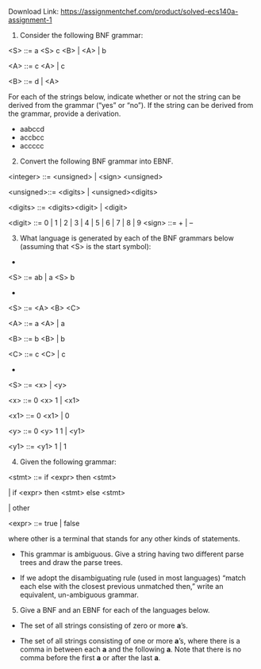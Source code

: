 Download Link: https://assignmentchef.com/product/solved-ecs140a-assignment-1
<br>
<ol>

 <li>Consider the following BNF grammar:</li>

</ol>




&lt;S&gt; ::= a &lt;S&gt; c &lt;B&gt; | &lt;A&gt; | b

&lt;A&gt; ::= c &lt;A&gt; | c

&lt;B&gt; ::= d | &lt;A&gt;




For each of the strings below, indicate whether or not the string can be derived from the grammar (“yes” or “no”). If the string can be derived from the grammar, provide a derivation.




<ul>

 <li>aabccd</li>

 <li>accbcc</li>

 <li>accccc</li>

</ul>




<ol start="2">

 <li>Convert the following BNF grammar into EBNF.</li>

</ol>




&lt;integer&gt; ::= &lt;unsigned&gt; | &lt;sign&gt; &lt;unsigned&gt;

&lt;unsigned&gt;::= &lt;digits&gt; | &lt;unsigned&gt;&lt;digits&gt;

&lt;digits&gt; ::= &lt;digits&gt;&lt;digit&gt; | &lt;digit&gt;

&lt;digit&gt; ::= 0 | 1 | 2 | 3 | 4 | 5 | 6 | 7 | 8 | 9 &lt;sign&gt; ::= + | –




<ol start="3">

 <li>What language is generated by each of the BNF grammars below (assuming that &lt;S&gt; is the start symbol):</li>

</ol>




<ul>

 <li></li>

</ul>

&lt;S&gt; ::= ab | a &lt;S&gt; b




<ul>

 <li></li>

</ul>

&lt;S&gt; ::= &lt;A&gt; &lt;B&gt; &lt;C&gt;

&lt;A&gt; ::= a &lt;A&gt; | a

&lt;B&gt; ::= b &lt;B&gt; | b

&lt;C&gt; ::= c &lt;C&gt; | c




<ul>

 <li></li>

</ul>

&lt;S&gt; ::= &lt;x&gt; | &lt;y&gt;

&lt;x&gt; ::= 0 &lt;x&gt; 1 | &lt;x1&gt;

&lt;x1&gt; ::= 0 &lt;x1&gt; | 0

&lt;y&gt; ::= 0 &lt;y&gt; 1 1 | &lt;y1&gt;

&lt;y1&gt; ::= &lt;y1&gt; 1 | 1

<ol start="4">

 <li>Given the following grammar:</li>

</ol>




&lt;stmt&gt; ::= if &lt;expr&gt; then &lt;stmt&gt;

| if &lt;expr&gt; then &lt;stmt&gt; else &lt;stmt&gt;

| other

&lt;expr&gt; ::= true | false




where other is a terminal that stands for any other kinds of statements.




<ul>

 <li>This grammar is ambiguous. Give a string having two different parse trees and draw the parse trees.</li>

</ul>




<ul>

 <li>If we adopt the disambiguating rule (used in most languages) “match each else with the closest previous unmatched then,” write an equivalent, un-ambiguous grammar.</li>

</ul>




<ol start="5">

 <li>Give a BNF and an EBNF for each of the languages below.</li>

</ol>




<ul>

 <li>The set of all strings consisting of zero or more <strong>a</strong>’s.</li>

</ul>




<ul>

 <li>The set of all strings consisting of one or more <strong>a</strong>’s, where there is a comma in between each <strong>a</strong> and the following <strong>a</strong>. Note that there is no comma before the first <strong>a</strong> or after the last <strong>a</strong>.</li>

</ul>